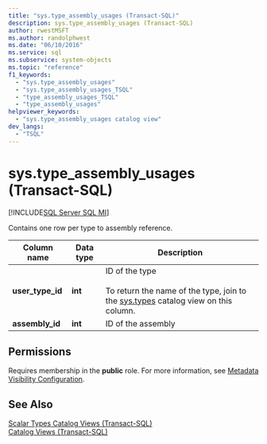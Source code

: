 ```yaml
---
title: "sys.type_assembly_usages (Transact-SQL)"
description: sys.type_assembly_usages (Transact-SQL)
author: rwestMSFT
ms.author: randolphwest
ms.date: "06/10/2016"
ms.service: sql
ms.subservice: system-objects
ms.topic: "reference"
f1_keywords:
  - "sys.type_assembly_usages"
  - "sys.type_assembly_usages_TSQL"
  - "type_assembly_usages_TSQL"
  - "type_assembly_usages"
helpviewer_keywords:
  - "sys.type_assembly_usages catalog view"
dev_langs:
  - "TSQL"
---
```

# sys.type_assembly_usages (Transact-SQL)
[!INCLUDE[SQL Server SQL MI](../../includes/applies-to-version/sql-asdbmi.md)]

  Contains one row per type to assembly reference.  
  

  
|Column name|Data type|Description|  
|-----------------|---------------|-----------------|  
|**user_type_id**|**int**|ID of the type<br /><br /> To return the name of the type, join to the [sys.types](../../relational-databases/system-catalog-views/sys-types-transact-sql.md) catalog view on this column.|  
|**assembly_id**|**int**|ID of the assembly|  
  
## Permissions  
 Requires membership in the **public** role. For more information, see [Metadata Visibility Configuration](../../relational-databases/security/metadata-visibility-configuration.md).  
  
## See Also  
 [Scalar Types Catalog Views &#40;Transact-SQL&#41;](../../relational-databases/system-catalog-views/scalar-types-catalog-views-transact-sql.md)   
 [Catalog Views &#40;Transact-SQL&#41;](../../relational-databases/system-catalog-views/catalog-views-transact-sql.md)  
  
  
